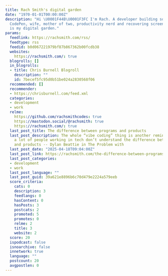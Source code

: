 ```yaml
---
title: Rach Smith's digital garden
date: "1970-01-01T00:00:00Z"
description: "Hi \U0001F44B\U0001F3FC I'm Rach. A developer building software for
  CodePen, wife, mother of two, productivity nerd and recovering screen addict. This
  is my digital garden."
params:
  feedlink: https://rachsmith.com/rss/
  feedtype: rss
  feedid: b0d067221979bf87b867362b00fcdb38
  websites:
    https://rachsmith.com/: true
  blogrolls: []
  in_blogrolls:
  - title: Chris Burnell Blogroll
    description: ""
    id: 7becef5fc95d0b51be024a2830568f06
  recommended: []
  recommender:
  - https://chrisburnell.com/feed.xml
  categories:
  - development
  - work
  relme:
    https://github.com/rachsmithcodes: true
    https://mastodon.social/@rachsmith: true
    https://rachsmith.com/: true
  last_post_title: The difference between programs and products
  last_post_description: The whole “vibe coding” thing is another reminder that quite
    a lot of people working in tech don’t understand the difference between programs
    and products -- Dylan Beattie in The Problem with
  last_post_date: "2025-04-18T09:04:00Z"
  last_post_link: https://rachsmith.com/the-difference-between-programs-and-products/
  last_post_categories:
  - development
  - work
  last_post_language: ""
  last_post_guid: 39a621e8896b6c70d479e2224a579eeb
  score_criteria:
    cats: 0
    description: 3
    feedlangs: 0
    hasContent: 0
    hasPosts: 3
    postcats: 2
    promoted: 5
    promotes: 0
    relme: 2
    title: 3
    website: 2
  score: 20
  ispodcast: false
  isnoarchive: false
  innetwork: true
  language: ""
  postcount: 20
  avgpostlen: 0
---
```

